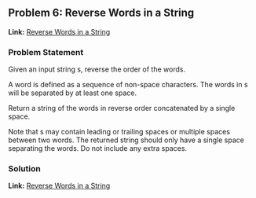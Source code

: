 ## Problem 6: Reverse Words in a String

**Link:** [Reverse Words in a String](https://leetcode.com/problems/reverse-words-in-a-string/description/?envType=study-plan-v2&envId=leetcode-75)  

### Problem Statement
Given an input string s, reverse the order of the words.

A word is defined as a sequence of non-space characters. The words in s will be separated by at least one space.

Return a string of the words in reverse order concatenated by a single space.

Note that s may contain leading or trailing spaces or multiple spaces between two words. The returned string should only have a single space separating the words. Do not include any extra spaces.

### Solution

**Link:** [Reverse Words in a String](https://leetcode.com/problems/reverse-words-in-a-string/solutions/6433431/efficient-solution-to-reverse-words-in-a-08zh) 


